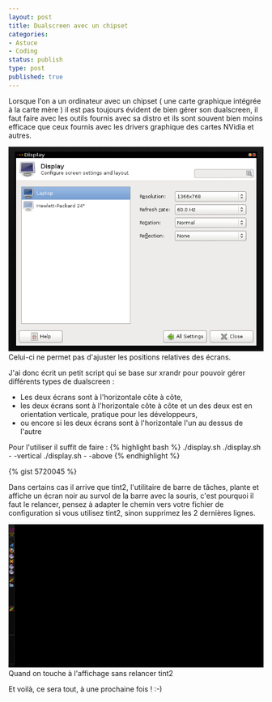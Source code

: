 ```yaml
---
layout: post
title: Dualscreen avec un chipset
categories:
- Astuce
- Coding
status: publish
type: post
published: true
---
```


Lorsque l'on a un ordinateur avec un chipset ( une carte graphique intégrée à la carte mère ) il est pas toujours évident de bien gérer son dualscreen, il faut faire avec les outils fournis avec sa distro et ils sont souvent bien moins efficace que ceux fournis avec les drivers graphique des cartes NVidia et autres.

![Gnome display interface](/assets/2013/06/gnome_display.png)
Celui-ci ne permet pas d'ajuster les positions relatives des écrans.

J'ai donc écrit un petit script qui se base sur xrandr pour pouvoir gérer différents types de dualscreen :

 * Les deux écrans sont à l'horizontale côte à côte,</li>
 * les deux écrans sont à l'horizontale côte à côte et un des deux est en orientation verticale, pratique pour les développeurs,</li>
 * ou encore si les deux écrans sont à l'horizontale l'un au dessus de l'autre</li>

Pour l'utiliser il suffit de faire :
{% highlight bash %}
./display.sh
./display.sh - -vertical
./display.sh - -above
{% endhighlight %}

{% gist 5720045 %}

Dans certains cas il arrive que tint2, l'utilitaire de barre de tâches, plante et affiche un écran noir au survol de la barre avec la souris, c'est pourquoi il faut le relancer, pensez à adapter le chemin vers votre fichier de configuration si vous utilisez tint2, sinon supprimez les 2 dernières lignes.

![Tint2 bug](/assets/2013/06/Screenshot-05232013-053142-PM-624x350.png)
Quand on touche à l'affichage sans relancer tint2

Et voilà, ce sera tout, à une prochaine fois ! :-)
